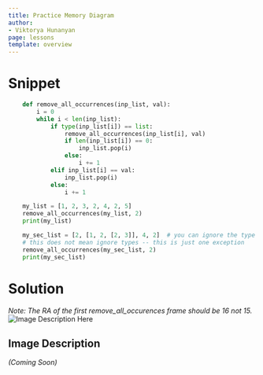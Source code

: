 ```yaml
---
title: Practice Memory Diagram
author:
- Viktorya Hunanyan
page: lessons
template: overview
---
```


# Snippet

```python
    def remove_all_occurrences(inp_list, val):
        i = 0
        while i < len(inp_list):
            if type(inp_list[i]) == list:
                remove_all_occurrences(inp_list[i], val)
                if len(inp_list[i]) == 0:
                    inp_list.pop(i)
                else:
                    i += 1
            elif inp_list[i] == val:
                inp_list.pop(i)
            else:
                i += 1

    my_list = [1, 2, 3, 2, 4, 2, 5]
    remove_all_occurrences(my_list, 2)
    print(my_list)

    my_sec_list = [2, [1, 2, [2, 3]], 4, 2]  # you can ignore the type on this -- types in python are funky
    # this does not mean ignore types -- this is just one exception
    remove_all_occurrences(my_sec_list, 2)
    print(my_sec_list)
```

# Solution
<!-- [Solution Video](https://youtu.be/mr_7bk3F6to) -->
*Note: The RA of the first remove_all_occurences frame should be 16 not 15.*
<img class="img-fluid" src="/static/mem-diags/remove_all_occurences.jpg" alt="Image Description Here"  /> 

## Image Description 
*(Coming Soon)*